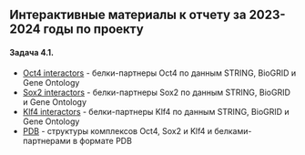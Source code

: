 ##  Интерактивные материалы к отчету за 2023-2024 годы по проекту
#### Задача 4.1. 
* [Oct4 interactors](PTF_interactors/oct4_interactors.html) - белки-партнеры Oct4 по данным STRING, BioGRID и Gene Ontology
* [Sox2 interactors](PTF_interactors/sox2_interactors.html) - белки-партнеры Sox2 по данным STRING, BioGRID и Gene Ontology
* [Klf4 interactors](PTF_interactors/klf4_interactors.html) - белки-партнеры Klf4 по данным STRING, BioGRID и Gene Ontology
* [PDB](PTF_structures/best_structures.zip) - структуры комплексов Oct4, Sox2 и Klf4 и белками-партнерами в формате PDB
